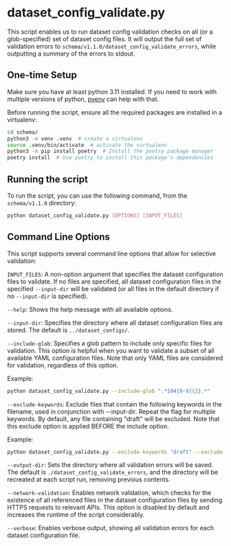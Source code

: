 
# dataset_config_validate.py
This script enables us to run dataset config validation checks on all (or a glob-specified) set of dataset config files. It will output the full set of validation errors to `schema/v1.1.0/dataset_config_validate_errors`, while outputting a summary of the errors to stdout.

## One-time Setup
Make sure you have at least python 3.11 installed. If you need to work with multiple versions of python, [pyenv](https://github.com/pyenv/pyenv) can help with that.

Before running the script, ensure all the required packages are installed in a virtualenv:
```bash
cd schema/
python3 -m venv .venv  # create a virtualenv
source .venv/bin/activate  # activate the virtualenv
python3 -m pip install poetry  # Install the poetry package manager
poetry install  # Use poetry to install this package's dependencies
```

## Running the script

To run the script, you can use the following command, from the `schema/v1.1.0` directory:
```bash
python dataset_config_validate.py [OPTIONS] [INPUT_FILES]
```

## Command Line Options
This script supports several command line options that allow for selective validation:

`INPUT_FILES`: A non-option argument that specifies the dataset configuration files to validate. If no files are specified, all dataset configuration files in the specified `--input-dir` will be validated (or all files in the default directory if no `--input-dir` is specified).

`--help`: Shows the help message with all available options.

`--input-dir`: Specifies the directory where all dataset configuration files are stored. The default is `../dataset_configs/`.

`--include-glob`: Specifies a glob pattern to include only specific files for validation. This option is helpful when you want to validate a subset of all available YAML configuration files. Note that only YAML files are considered for validation, regardless of this option.

Example:
```bash
python dataset_config_validate.py --include-glob ".*104[0-9]{2}.*"
```

`--exclude-keywords`: Exclude files that contain the following keywords in the filename, used in conjunction with --input-dir. Repeat the flag for multiple keywords. By default, any file containing "draft" will be excluded. Note that this exclude option is applied BEFORE the include option.

Example:
```bash
python dataset_config_validate.py --exclude-keywords "draft" --exclude-keywords "test"
```

`--output-dir`: Sets the directory where all validation errors will be saved. The default is `./dataset_config_validate_errors`, and the directory will be recreated at each script run, removing previous contents.

`--network-validation`: Enables network validation, which checks for the existence of all referenced files in the dataset configuration files by sending HTTPS requests to relevant APIs. This option is disabled by default and increases the runtime of the script considerably.

`--verbose`: Enables verbose output, showing all validation errors for each dataset configuration file.
